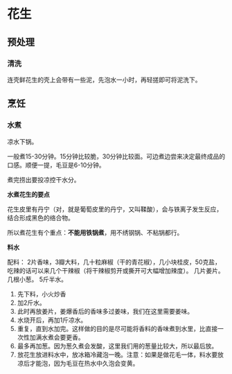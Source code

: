 # 花生

## 预处理

### 清洗

连壳鲜花生的壳上会带有一些泥，先泡水一小时，再轻搓即可将泥洗下。

## 烹饪

### 水煮

凉水下锅。

一般煮15-30分钟。15分钟比较脆，30分钟比较面。可边煮边尝来决定最终成品的口感。顺便一提，毛豆是6-10分钟。

煮完捞出要投凉控干水分。

**水煮花生的要点**

花生皮里有丹宁（对，就是葡萄皮里的丹宁，又叫鞣酸），会与铁离子发生反应，结合形成黑色的络合物。

所以煮花生有个重点：**不能用铁锅煮**，用不绣钢锅、不粘锅都行。

**料水**

配料：
2片香味，3瓣大料，几十粒麻椒（干的青花椒），几小块桂皮，50克盐，吃辣的话可以来几个干辣椒（将干辣椒剪开或撕开可大幅增加辣度）。
几片姜片。
几根小葱。
5斤半水。

1. 先下料，小火炒香
2. 加2斤水。
3. 此时再放姜片，姜爆香后的香味多过姜味，我们在这里需要姜味。
4. 水烧开后，再加1斤凉水。
5. 重复，直到水加完。这样做的目的是尽可能将香料的香味煮到水里，比直接一次性加满水煮会要更香。
6. 最多再加葱。因为葱久煮会发酸，这里我们用的葱量比较大，所以最后放。
7. 放花生放进料水中，放冰箱冷藏泡一晚。注意：如果是做花毛一体，料水要放凉后才能泡，因为毛豆在热水中久泡会变黄。
